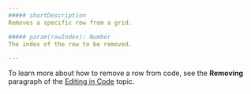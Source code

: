 ```yaml
---
##### shortDescription
Removes a specific row from a grid.

##### param(rowIndex): Number
The index of the row to be removed.

---
```

To learn more about how to remove a row from code, see the **Removing** paragraph of the [Editing in Code](/concepts/05%20Widgets/DataGrid/070%20Data%20Editing/30%20Editing%20in%20Code.md '/Documentation/Guide/Widgets/DataGrid/Data_Editing/#Editing_in_Code') topic.